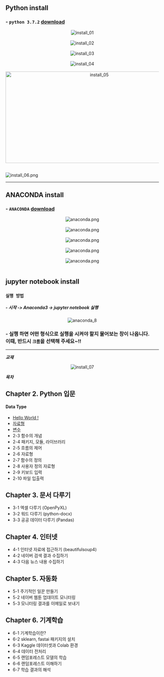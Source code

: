 
## Python install
###  - `python 3.7.2` [download](https://www.python.org/ftp/python/3.7.2/python-3.7.2-amd64.exe)<br>



<!-- 이미지 가운데 정렬 -->
<p align="center">
  <img src="./image/111.png" alt="install_01"><br><br>
  <img src="./image/222.png" alt="install_02"><br><br>
  <img src="./image/333.png" alt="install_03"><br><br>
  <img src="./image/444.jpg" alt="install_04"><br><br>
  <img src="./image/555.png" alt="install_05" width="600" height="300"><br><br>
  </p>
  <div class="centered-image">
    <img src="./image/666.png" alt="install_06.png">
  </div>

---

## ANACONDA install
### - `ANACONDA` [download](https://www.anaconda.com/download)
<p align="center">
  <img src="./image/anaconda.png" alt="anaconda.png"><br><br>
  <img src="./image/anaconda_1.png" alt="anaconda.png"><br><br>
  <img src="./image/anaconda_2.png" alt="anaconda.png"><br><br>
  <img src="./image/anaconda_3.png" alt="anaconda.png"><br><br>
  <img src="./image/anaconda_4.png" alt="anaconda.png"><br><br>
</p>

## jupyter notebook install

### `실행 방법`

##### - 시작 -> Anaconda3 -> jupyter notebook 실행

<p align="center">
  <img src="./image/anaconda_8.png" alt="anaconda_8">
</p>

### - 실행 하면 어떤 형식으로 실행을 시켜야 할지 물어보는 창이 나옵니다.<br>이때, 반드시 `크롬`을 선택해 주세요~!!


<!--
---

### - `방법2`

<p align="center">
  <img src="./image/444.jpg" alt="install_04"><br><br>
  <img src="./image/555.png" alt="install_05">
</p>
<br>

#### `C 드라이브로 이동`
<p align="center">
  <img src="./image/console_1.png" alt="anaconda.png">
</p>

`````
cd\
`````
<br>

#### `사용할 폴더 생성`
<p align="center">
  <img src="./image/console_2.png" alt="anaconda.png">
</p>

`````
md (사용할 폴더 이름)
`````
<br>

#### `생성된 폴더로 이동`
<p align="center">
  <img src="./image/console_3.png" alt="anaconda.png">
</p>

`````
cd (생성된 폴더 이름)
`````
<br>

#### `jupyter notebook 설치`
<p align="center">
  <img src="./image/console_4.png" alt="anaconda.png">
</p>

`````
pip install jupyter notebook
`````
<br>

#### `jupyter notebook 실행`
<p align="center">
  <img src="./image/console_5.png" alt="anaconda.png">
</p>

`````
jupyter notebook
`````

- 두 가지 방법 중 아무거나 선택해서 설치.

-->
---

___교재___

<!-- 이미지 가운데 정렬 -->
<p align="center">
  <img src="./image/book.png" alt="install_07">
</p>



___목차___
## Chapter 2. Python 입문
#### Data Type
<div id="DataType">
<!-- 특정 위치에 해당하는 내용 -->
</div>

- [Hello World !](./Chapter_2/Start.md)
- [자료형](./Chapter_2/dataType.md)
- [변수](./Chapter_2/Variable.md)
- 2-3 함수의 개념
- 2-4 패키지, 모듈, 라이브러리
- 2-5 흐름의 제어
- 2-6 자료형
- 2-7 함수의 정의
- 2-8 사용자 정의 자료형
- 2-9 키보드 입력
- 2-10 파일 입출력

## Chapter 3. 문서 다루기
- 3-1 엑셀 다루기 (OpenPyXL)
- 3-2 워드 다루기 (python-docx)
- 3-3 공공 데이터 다루기 (Pandas)

## Chapter 4. 인터넷
- 4-1 인터넷 자료에 접근하기 (beautifulsoup4)
- 4-2 네이버 검색 결과 수집하기
- 4-3 다음 뉴스 내용 수집하기

## Chapter 5. 자동화
- 5-1 주기적인 일꾼 만들기
- 5-2 네이버 웹툰 업데이트 모니터링
- 5-3 모니터링 결과를 이메일로 보내기

## Chapter 6. 기계학습
- 6-1 기계학습이란?
- 6-2 sklearn, fastai 패키지의 설치
- 6-3 Kaggle 데이터셋과 Colab 환경
- 6-4 데이터 전처리
- 6-5 랜덤포레스트 모델의 학습
- 6-6 랜덤포레스트 이해하기
- 6-7 학습 결과의 해석
